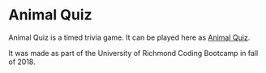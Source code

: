 # Animal Quiz

Animal Quiz is a timed trivia game. It can be played here as [Animal Quiz](https://vavassor.github.io/Animal-Quiz).

It was made as part of the University of Richmond Coding Bootcamp in fall of 2018.
